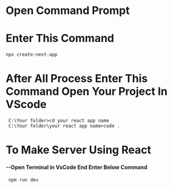 # Open Command Prompt

# Enter This Command 

    npx create-next-app

# After All Process Enter This Command Open Your Project In VScode

     C:\Your folder>cd your react app name
     C:\Your folder\your react app name>code .

# To Make Server Using React
#### --Open Terminal in VsCode End Enter Below Command

     npm run dev

   
